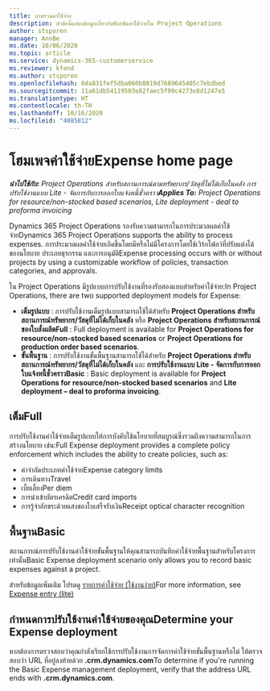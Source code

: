 ```yaml
---
title: ภาพรวมค่าใช้จ่าย
description: หัวข้อนี้แสดงข้อมูลเกี่ยวกับฟังก์ชันค่าใช้จ่ายใน Project Operations
author: stsporen
manager: AnnBe
ms.date: 10/06/2020
ms.topic: article
ms.service: dynamics-365-customerservice
ms.reviewer: kfend
ms.author: stsporen
ms.openlocfilehash: 6da831fef5dba060b8019d7689645405c7ebdbed
ms.sourcegitcommit: 11a61db54119503e82faec5f99c4273e8d1247e5
ms.translationtype: HT
ms.contentlocale: th-TH
ms.lasthandoff: 10/16/2020
ms.locfileid: "4085812"
---
```

# <a name="expense-home-page"></a><span data-ttu-id="e35d4-103">โฮมเพจค่าใช้จ่าย</span><span class="sxs-lookup"><span data-stu-id="e35d4-103">Expense home page</span></span>

<span data-ttu-id="e35d4-104">_**นำไปใช้กับ:** Project Operations สำหรับสถานการณ์ตามทรัพยากร/วัสดุที่ไม่ได้เก็บในคลัง การปรับใช้งานแบบ Lite - จัดการกับการออกใบแจ้งหนี้ชั่วคราว_</span><span class="sxs-lookup"><span data-stu-id="e35d4-104">_**Applies To:** Project Operations for resource/non-stocked based scenarios, Lite deployment - deal to proforma invoicing_</span></span>


<span data-ttu-id="e35d4-105">Dynamics 365 Project Operations รองรับความสามารถในการประมวลผลค่าใช้จ่าย</span><span class="sxs-lookup"><span data-stu-id="e35d4-105">Dynamics 365 Project Operations supports the ability to process expenses.</span></span> <span data-ttu-id="e35d4-106">การประมวลผลค่าใช้จ่ายเกิดขึ้นโดยมีหรือไม่มีโครงการโดยใช้เวิร์กโฟลว์ที่ปรับแต่งได้ของนโยบาย ประเภทธุรกรรม และการอนุมัติ</span><span class="sxs-lookup"><span data-stu-id="e35d4-106">Expense processing occurs with or without projects by using a customizable workflow of policies, transaction categories, and approvals.</span></span>

<span data-ttu-id="e35d4-107">ใน Project Operations มีรูปแบบการปรับใช้งานที่รองรับสองแบบสำหรับค่าใช้จ่าย:</span><span class="sxs-lookup"><span data-stu-id="e35d4-107">In Project Operations, there are two supported deployment models for Expense:</span></span> 

- <span data-ttu-id="e35d4-108">**เต็มรูปแบบ** : การปรับใช้งานเต็มรูปแบบสามารถใช้ได้สำหรับ **Project Operations สำหรับสถานการณ์ทรัพยากร/วัสดุที่ไม่ได้เก็บในคลัง** หรือ **Project Operations สำหรับสถานการณ์ของใบสั่งผลิต**</span><span class="sxs-lookup"><span data-stu-id="e35d4-108">**Full** : Full deployment is available for **Project Operations for resource/non-stocked based scenarios** or **Project Operations for production order based scenarios**.</span></span>
- <span data-ttu-id="e35d4-109">**ขั้นพื้นฐาน** : การปรับใช้งานขั้นพื้นฐานสามารถใช้ได้สำหรับ **Project Operations สำหรับสถานการณ์ทรัพยากร/วัสดุที่ไม่ได้เก็บในคลัง** และ **การปรับใช้งานแบบ Lite - จัดการกับการออกใบแจ้งหนี้ชั่วคราว**</span><span class="sxs-lookup"><span data-stu-id="e35d4-109">**Basic** : Basic deployment is available for **Project Operations for resource/non-stocked based scenarios** and **Lite deployment – deal to proforma invoicing**.</span></span>

## <a name="full"></a><span data-ttu-id="e35d4-110">เต็ม</span><span class="sxs-lookup"><span data-stu-id="e35d4-110">Full</span></span> 
<span data-ttu-id="e35d4-111">การปรับใช้งานค่าใช้จ่ายเต็มรูปแบบให้การบังคับใช้นโยบายที่สมบูรณ์ซึ่งรวมถึงความสามารถในการสร้างนโยบาย เช่น:</span><span class="sxs-lookup"><span data-stu-id="e35d4-111">Full Expense deployment provides a complete policy enforcement which includes the ability to create policies, such as:</span></span>

  - <span data-ttu-id="e35d4-112">ค่าจำกัดประเภทค่าใช้จ่าย</span><span class="sxs-lookup"><span data-stu-id="e35d4-112">Expense category limits</span></span>
  - <span data-ttu-id="e35d4-113">การเดินทาง</span><span class="sxs-lookup"><span data-stu-id="e35d4-113">Travel</span></span>
  - <span data-ttu-id="e35d4-114">เบี้ยเลี้ยง</span><span class="sxs-lookup"><span data-stu-id="e35d4-114">Per diem</span></span>
  - <span data-ttu-id="e35d4-115">การนำเข้าบัตรเครดิต</span><span class="sxs-lookup"><span data-stu-id="e35d4-115">Credit card imports</span></span>
  - <span data-ttu-id="e35d4-116">การรู้จำอักขระด้วยแสงของใบเสร็จรับเงิน</span><span class="sxs-lookup"><span data-stu-id="e35d4-116">Receipt optical character recognition</span></span>

## <a name="basic"></a><span data-ttu-id="e35d4-117">พื้นฐาน</span><span class="sxs-lookup"><span data-stu-id="e35d4-117">Basic</span></span> 
<span data-ttu-id="e35d4-118">สถานการณ์การปรับใช้งานค่าใช้จ่ายขั้นพื้นฐานให้คุณสามารถบันทึกค่าใช้จ่ายพื้นฐานสำหรับโครงการเท่านั้น</span><span class="sxs-lookup"><span data-stu-id="e35d4-118">Basic Expense deployment scenario only allows you to record basic expenses against a project.</span></span> 

<span data-ttu-id="e35d4-119">สำหรับข้อมูลเพิ่มเติม โปรดดู [รายการค่าใช้จ่าย (ใช้งานง่าย)](basic-expense.md)</span><span class="sxs-lookup"><span data-stu-id="e35d4-119">For more information, see [Expense entry (lite)](basic-expense.md)</span></span>

## <a name="determine-your-expense-deployment"></a><span data-ttu-id="e35d4-120">กำหนดการปรับใช้งานค่าใช้จ่ายของคุณ</span><span class="sxs-lookup"><span data-stu-id="e35d4-120">Determine your Expense deployment</span></span>
<span data-ttu-id="e35d4-121">หากต้องการตรวจสอบว่าคุณกำลังเรียกใช้การปรับใช้งานการจัดการค่าใช้จ่ายขั้นพื้นฐานหรือไม่ ให้ตรวจสอบว่า URL ที่อยู่ลงท้ายด้วย **.crm.dynamics.com**</span><span class="sxs-lookup"><span data-stu-id="e35d4-121">To determine if you're running the Basic Expense management deployment, verify that the address URL ends with **.crm.dynamics.com**.</span></span> 
